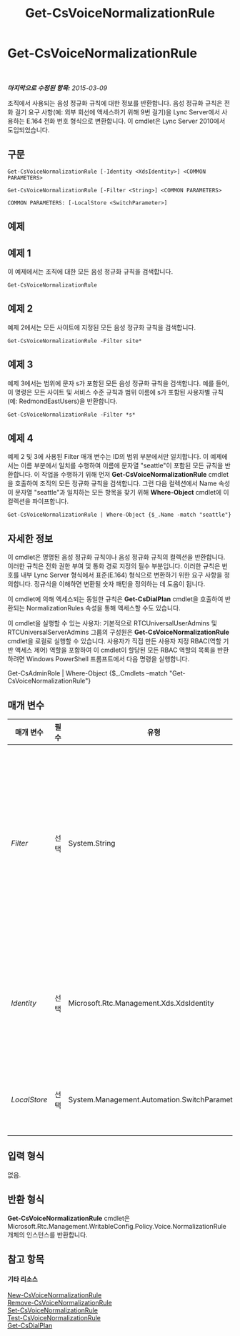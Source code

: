 ﻿---
title: Get-CsVoiceNormalizationRule
TOCTitle: Get-CsVoiceNormalizationRule
ms:assetid: 59fe1370-1cec-4cf9-8f65-029a7c2454d1
ms:mtpsurl: https://technet.microsoft.com/ko-kr/library/Gg398393(v=OCS.15)
ms:contentKeyID: 49303730
ms.date: 08/24/2015
mtps_version: v=OCS.15
ms.translationtype: HT
---

# Get-CsVoiceNormalizationRule

 

_**마지막으로 수정된 항목:** 2015-03-09_

조직에서 사용되는 음성 정규화 규칙에 대한 정보를 반환합니다. 음성 정규화 규칙은 전화 걸기 요구 사항(예: 외부 회선에 액세스하기 위해 9번 걸기)을 Lync Server에서 사용하는 E.164 전화 번호 형식으로 변환합니다. 이 cmdlet은 Lync Server 2010에서 도입되었습니다.

## 구문

    Get-CsVoiceNormalizationRule [-Identity <XdsIdentity>] <COMMON PARAMETERS>

    Get-CsVoiceNormalizationRule [-Filter <String>] <COMMON PARAMETERS>

    COMMON PARAMETERS: [-LocalStore <SwitchParameter>]

## 예제

## 예제 1

이 예제에서는 조직에 대한 모든 음성 정규화 규칙을 검색합니다.

    Get-CsVoiceNormalizationRule

## 예제 2

예제 2에서는 모든 사이트에 지정된 모든 음성 정규화 규칙을 검색합니다.

    Get-CsVoiceNormalizationRule -Filter site*

## 예제 3

예제 3에서는 범위에 문자 s가 포함된 모든 음성 정규화 규칙을 검색합니다. 예를 들어, 이 명령은 모든 사이트 및 서비스 수준 규칙과 범위 이름에 s가 포함된 사용자별 규칙(예: RedmondEastUsers)을 반환합니다.

    Get-CsVoiceNormalizationRule -Filter *s*

## 예제 4

예제 2 및 3에 사용된 Filter 매개 변수는 ID의 범위 부분에서만 일치합니다. 이 예제에서는 이름 부분에서 일치를 수행하여 이름에 문자열 "seattle"이 포함된 모든 규칙을 반환합니다. 이 작업을 수행하기 위해 먼저 **Get-CsVoiceNormalizationRule** cmdlet을 호출하여 조직의 모든 정규화 규칙을 검색합니다. 그런 다음 컬렉션에서 Name 속성이 문자열 "seattle"과 일치하는 모든 항목을 찾기 위해 **Where-Object** cmdlet에 이 컬렉션을 파이프합니다.

    Get-CsVoiceNormalizationRule | Where-Object {$_.Name -match "seattle"}

## 자세한 정보

이 cmdlet은 명명된 음성 정규화 규칙이나 음성 정규화 규칙의 컬렉션을 반환합니다. 이러한 규칙은 전화 권한 부여 및 통화 경로 지정의 필수 부분입니다. 이러한 규칙은 번호를 내부 Lync Server 형식에서 표준(E.164) 형식으로 변환하기 위한 요구 사항을 정의합니다. 정규식을 이해하면 변환될 숫자 패턴을 정의하는 데 도움이 됩니다.

이 cmdlet에 의해 액세스되는 동일한 규칙은 **Get-CsDialPlan** cmdlet을 호출하여 반환되는 NormalizationRules 속성을 통해 액세스할 수도 있습니다.

이 cmdlet을 실행할 수 있는 사용자: 기본적으로 RTCUniversalUserAdmins 및 RTCUniversalServerAdmins 그룹의 구성원은 **Get-CsVoiceNormalizationRule** cmdlet을 로컬로 실행할 수 있습니다. 사용자가 직접 만든 사용자 지정 RBAC(역할 기반 액세스 제어) 역할을 포함하여 이 cmdlet이 할당된 모든 RBAC 역할의 목록을 반환하려면 Windows PowerShell 프롬프트에서 다음 명령을 실행합니다.

Get-CsAdminRole | Where-Object {$\_.Cmdlets –match "Get-CsVoiceNormalizationRule"}

## 매개 변수


<table>
<colgroup>
<col style="width: 25%" />
<col style="width: 25%" />
<col style="width: 25%" />
<col style="width: 25%" />
</colgroup>
<thead>
<tr class="header">
<th>매개 변수</th>
<th>필수</th>
<th>유형</th>
<th>설명</th>
</tr>
</thead>
<tbody>
<tr class="odd">
<td><p><em>Filter</em></p></td>
<td><p>선택</p></td>
<td><p>System.String</p></td>
<td><p>와일드카드 문자열을 사용하여 ID에 기초한 정규화 규칙 컬렉션을 반환합니다. Filter는 이름이 아니라 ID의 범위 부분에서만 작동합니다. 예를 들어, 필터 값 *lob*는 전역 범위(문자 lob를 포함하는 범위)의 모든 규칙을 반환하지만 ID가 site:Redmond/lobby인 규칙은 반환하지 않습니다. 여기서 lob는 범위가 아니라 ID의 이름 부분에만 포함됩니다.</p></td>
</tr>
<tr class="even">
<td><p><em>Identity</em></p></td>
<td><p>선택</p></td>
<td><p>Microsoft.Rtc.Management.Xds.XdsIdentity</p></td>
<td><p>규칙에 대한 고유한 식별자입니다. 이 매개 변수에 값이 지정된 경우 범위/이름 형식이어야 합니다. 예를 들어, site:Redmond/Rule1이 될 수 있으며 여기서 site:Redmond는 범위이고 Rule1은 이름입니다.</p></td>
</tr>
<tr class="odd">
<td><p><em>LocalStore</em></p></td>
<td><p>선택</p></td>
<td><p>System.Management.Automation.SwitchParameter</p></td>
<td><p>중앙 관리 저장소 자체가 아니라 중앙 관리 저장소의 로컬 복제본에서 음성 정규화 규칙을 검색합니다.</p></td>
</tr>
</tbody>
</table>


## 입력 형식

없음.

## 반환 형식

**Get-CsVoiceNormalizationRule** cmdlet은 Microsoft.Rtc.Management.WritableConfig.Policy.Voice.NormalizationRule 개체의 인스턴스를 반환합니다.

## 참고 항목

#### 기타 리소스

[New-CsVoiceNormalizationRule](new-csvoicenormalizationrule.md)  
[Remove-CsVoiceNormalizationRule](remove-csvoicenormalizationrule.md)  
[Set-CsVoiceNormalizationRule](set-csvoicenormalizationrule.md)  
[Test-CsVoiceNormalizationRule](test-csvoicenormalizationrule.md)  
[Get-CsDialPlan](get-csdialplan.md)

